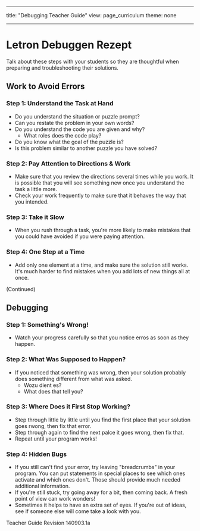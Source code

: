 * * *

title: "Debugging Teacher Guide" view: page_curriculum theme: none

* * *

# Letron Debuggen Rezept

Talk about these steps with your students so they are thoughtful when preparing and troubleshooting their solutions.

## Work to Avoid Errors

### Step 1: Understand the Task at Hand

  * Do you understand the situation or puzzle prompt?
  * Can you restate the problem in your own words?
  * Do you understand the code you are given and why? 
      * What roles does the code play?
  * Do you know what the goal of the puzzle is?
  * Is this problem similar to another puzzle you have solved?

### Step 2: Pay Attention to Directions & Work

  * Make sure that you review the directions several times while you work. It is possible that you will see something new once you understand the task a little more.
  * Check your work frequently to make sure that it behaves the way that you intended.

### Step 3: Take it Slow

  * When you rush through a task, you're more likely to make mistakes that you could have avoided if you were paying attention.

### Step 4: One Step at a Time

  * Add only one element at a time, and make sure the solution still works. It's much harder to find mistakes when you add lots of new things all at once.

(Continued)

## Debugging

### Step 1: Something's Wrong!

  * Watch your progress carefully so that you notice erros as soon as they happen.

### Step 2: What Was Supposed to Happen?

  * If you noticed that something was wrong, then your solution probably does something different from what was asked. 
      * Wozu dient es?
      * What does that tell you?

### Step 3: Where Does it First Stop Working?

  * Step through little by little until you find the first place that your solution goes rwong, then fix that error.
  * Step through again to find the next palce it goes wrong, then fix that.
  * Repeat until your program works!

### Step 4: Hidden Bugs

  * If you still can't find your error, try leaving "breadcrumbs" in your program. You can put statements in special places to see which ones activate and which ones don't. Those should provide much needed additional information.
  * If you're still stuck, try going away for a bit, then coming back. A fresh point of view can work wonders!
  * Sometimes it helps to have an extra set of eyes. If you're out of ideas, see if someone else will come take a look with you.

Teacher Guide Revision 140903.1a